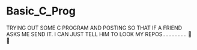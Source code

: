 # Basic_C_Prog
TRYING OUT
SOME C PROGRAM AND POSTING SO THAT IF A FRIEND ASKS ME SEND IT.
I CAN JUST TELL HIM TO LOOK MY REPOS................ 🤭 🤭
